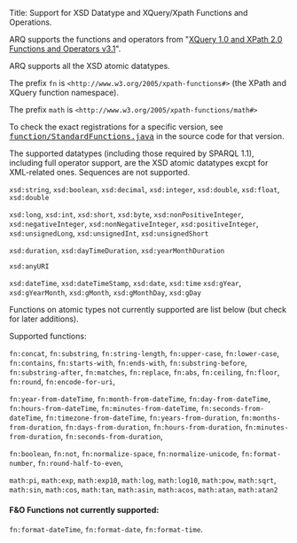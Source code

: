 Title: Support for XSD Datatype and XQuery/Xpath Functions and Operations.

ARQ supports the functions and operators from "[XQuery 1.0 and XPath 2.0 Functions and Operators v3.1](https://www.w3.org/TR/xpath-functions-3/)".

ARQ supports all the XSD atomic datatypes.

The prefix `fn` is `<http://www.w3.org/2005/xpath-functions#>` (the
XPath and XQuery function namespace).

The prefix `math` is `<http://www.w3.org/2005/xpath-functions/math#>`

To check the exact registrations for a specific version, see
<tt>[function/StandardFunctions.java](https://github.com/apache/jena/blob/master/jena-arq/src/main/java/org/apache/jena/sparql/function/StandardFunctions.java)</tt>
in the source code for that version.

The supported datatypes (including those required by SPARQL 1.1), including
full operator support, are the XSD atomic datatypes excpt for XML-related
ones.  Sequences are not supported.

`xsd:string`, `xsd:boolean`, 
`xsd:decimal`, `xsd:integer`, `xsd:double`, `xsd:float`, `xsd:double`

`xsd:long`, `xsd:int`, `xsd:short`, `xsd:byte`,
`xsd:nonPositiveInteger`, `xsd:negativeInteger`,
`xsd:nonNegativeInteger`, `xsd:positiveInteger`, 
`xsd:unsignedLong`, `xsd:unsignedInt`, `xsd:unsignedShort`

`xsd:duration`, `xsd:dayTimeDuration`, `xsd:yearMonthDuration`

`xsd:anyURI`
        
`xsd:dateTime`, `xsd:dateTimeStamp`, `xsd:date`, `xsd:time`
`xsd:gYear`, `xsd:gYearMonth`, `xsd:gMonth`, `xsd:gMonthDay`, `xsd:gDay`

Functions on atomic types not currently supported are list below (but check
for later additions).

Supported functions:

`fn:concat`, `fn:substring`, `fn:string-length`, 
`fn:upper-case`, `fn:lower-case`, `fn:contains`, `fn:starts-with`, `fn:ends-with`,
`fn:substring-before`, `fn:substring-after`, `fn:matches`, `fn:replace`, 
`fn:abs`, `fn:ceiling`, `fn:floor`, `fn:round`,
`fn:encode-for-uri`,

`fn:year-from-dateTime`, `fn:month-from-dateTime`, `fn:day-from-dateTime`,
`fn:hours-from-dateTime`, `fn:minutes-from-dateTime`, `fn:seconds-from-dateTime`,
`fn:timezone-from-dateTime`,
`fn:years-from-duration`, `fn:months-from-duration`,
`fn:days-from-duration`, `fn:hours-from-duration`,
`fn:minutes-from-duration`, `fn:seconds-from-duration`,

`fn:boolean`, `fn:not`,
`fn:normalize-space`, `fn:normalize-unicode`,
`fn:format-number`,
`fn:round-half-to-even`,

`math:pi`,  `math:exp`, `math:exp10`, `math:log`, `math:log10`, `math:pow`, `math:sqrt`,
`math:sin`, `math:cos`, `math:tan`, `math:asin`, `math:acos`, `math:atan`, `math:atan2`

#### F&O Functions not currently supported:

`fn:format-dateTime`,
`fn:format-date`,
`fn:format-time`.